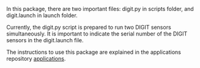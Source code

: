 In this package, there are two important files: digit.py in scripts folder, and digit.launch in launch folder.

Currently, the digit.py script is prepared to run two DIGIT sensors simultaneously. It is important to indicate the serial number of the DIGIT sensors in the digit.launch file. 

The instructions to use this package are explained in the applications repository [applications](https://github.com/AUROVA-LAB/applications/tree/main/app_force_estimation).

